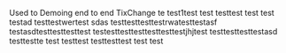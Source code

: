 Used to Demoing end to end TixChange
 te
test1test
test testtest test
test
testad
testtestwertest
sdas testtesttesttestrwatesttestasf
testasdtesttesttesttest
testesttesttesttesttesttestjhjtest
testtesttesttestasd
testtestte
test
testtest
testtesttest
test
test
